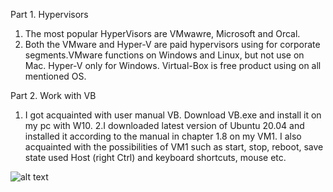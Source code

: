 Part 1. Hypervisors
1. The most popular HyperVisors are VMwawre, Microsoft and Orcal.
2. Both the VMware and Hyper-V are paid hypervisors using for corporate segments.VMware functions on Windows and Linux, but not use on Mac. Hyper-V only for Windows. Virtual-Box is free product using on all mentioned OS.    

Part 2. Work with VB

1. I got acquainted with user manual VB. Download VB.exe and install it on my pc with W10.
2.I downloaded latest version of Ubuntu 20.04 and installed it according to the manual in chapter 1.8 on my VM1. I also acquainted with the possibilities of VM1 such as start, stop, reboot, save state used Host (right Ctrl) and keyboard shortcuts, mouse etc.

![alt text](https://github.com/Vorting/DevOps_online_Dnipro_2021Q2/raw/tree/main/m2/task2.1/screenshots/screenshot_1.png')

